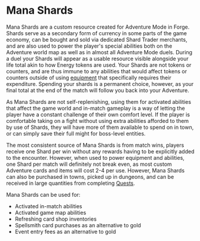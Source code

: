 # Mana Shards
Mana Shards are a custom resource created for Adventure Mode in Forge. Shards serve as a secondary form of currency in some parts of the game economy, can be bought and sold via dedicated Shard Trader merchants, and are also used to power the player's special abilities both on the Adventure world map as well as in almost all Adventure Mode duels. During a duel your Shards will appear as a usable resource visible alongside your life total akin to how Energy tokens are used. Your Shards are not tokens or counters, and are thus immune to any abilities that would affect tokens or counters outside of using [equipment](adventure-items) that specifically requires their expenditure. Spending your shards is a permanent choice, however, as your final total at the end of the match will follow you back into your Adventure.

As Mana Shards are not self-replenishing, using them for activated abilities that affect the game world and in-match gameplay is a way of letting the player have a constant challenge of their own comfort level. If the player is comfortable taking on a fight without using extra abilities afforded to them by use of Shards, they will have more of them available to spend on in town, or can simply save their full might for boss-level entities. 

The most consistent source of Mana Shards is from match wins, players receive one Shard per win without any rewards having to be explicitly added to the encounter. However, when used to power equipment and abilities, one Shard per match will definitely not break even, as most custom Adventure cards and items will cost 2-4 per use. However, Mana Shards can also be purchased in towns, picked up in dungeons, and can be received in large quantities from completing [Quests](Adventure-Quests).

Mana Shards can be used for:
* Activated in-match abilities
* Activated game map abilities
* Refreshing card shop inventories
* Spellsmith card purchases as an alternative to gold
* Event entry fees as an alternative to gold